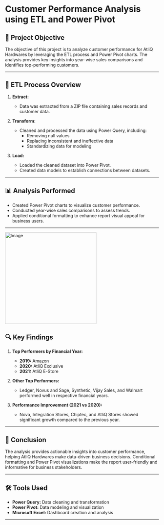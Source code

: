 # Customer Performance Analysis using ETL and Power Pivot


## 📑 Project Objective
The objective of this project is to analyze customer performance for AtliQ Hardwares by leveraging the ETL process and Power Pivot charts. The analysis provides key insights into year-wise sales comparisons and identifies top-performing customers.

---

## 🔧 ETL Process Overview
1. **Extract:**  
   - Data was extracted from a ZIP file containing sales records and customer data.  

2. **Transform:**  
   - Cleaned and processed the data using Power Query, including:
     - Removing null values
     - Replacing inconsistent and ineffective data
     - Standardizing data for modeling  

3. **Load:**  
   - Loaded the cleaned dataset into Power Pivot.
   - Created data models to establish connections between datasets.

---

## 📊 Analysis Performed
- Created Power Pivot charts to visualize customer performance.
- Conducted year-wise sales comparisons to assess trends.
- Applied conditional formatting to enhance report visual appeal for business users.

---

<img width="299" alt="Image" src="https://github.com/user-attachments/assets/6d9a32af-4c72-4cd9-a915-10f0a85664db" />

## 🔍 Key Findings
1. **Top Performers by Financial Year:**  
   - **2019:** Amazon  
   - **2020:** AtliQ Exclusive  
   - **2021:** AtliQ E-Store  

2. **Other Top Performers:**  
   - Ledger, Novus and Sage, Synthetic, Vijay Sales, and Walmart performed well in respective financial years.

3. **Performance Improvement (2021 vs 2020):**  
   - Nova, Integration Stores, Chiptec, and AtliQ Stores showed significant growth compared to the previous year.

---

## 🎯 Conclusion
The analysis provides actionable insights into customer performance, helping AtliQ Hardwares make data-driven business decisions. Conditional formatting and Power Pivot visualizations make the report user-friendly and informative for business stakeholders.

---

## 🛠️ Tools Used
- **Power Query:** Data cleaning and transformation  
- **Power Pivot:** Data modeling and visualization  
- **Microsoft Excel:** Dashboard creation and analysis  

---


